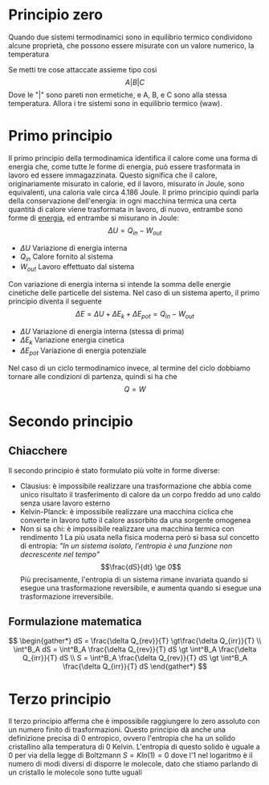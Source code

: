 # Principio zero
Quando due sistemi termodinamici sono in equilibrio termico condividono alcune proprietà, che possono essere misurate con un valore numerico, la temperatura

Se metti tre cose attaccate assieme tipo così
$$
A|B|C
$$
Dove le "|" sono pareti non ermetiche, e A, B, e C sono alla stessa temperatura. Allora i tre sistemi sono in equilibrio termico (waw).
# Primo principio
Il primo principio della termodinamica identifica il calore come una forma di energia che, come tutte le forme di energia, può essere trasformata in lavoro ed essere immagazzinata.
Questo significa che il calore, originariamente misurato in calorie, ed il lavoro, misurato in Joule, sono equivalenti, una caloria vale circa 4.186 Joule.
Il primo principio quindi parla della conservazione dell'energia: in ogni macchina termica una certa quantità di calore viene trasformata in lavoro, di nuovo, entrambe sono forme di [energia](Lavoro%20e%20calore.md), ed entrambe si misurano in Joule:
$$ \Delta U = Q_{in} - W_{out}$$
+ $\Delta U$ Variazione di energia interna
+ $Q_{in}$ Calore fornito al sistema
+ $W_{out}$ Lavoro effettuato dal sistema

Con variazione di energia interna si intende la somma delle energie cinetiche delle particelle del sistema.
Nel caso di un sistema aperto, il primo principio diventa il seguente
$$ \Delta E  = \Delta U + \Delta E_k + \Delta E_{pot}= Q_{in} - W_{out} $$
+ $\Delta U$ Variazione di energia interna (stessa di prima)
+ $\Delta E_k$ Variazione energia cinetica
+ $\Delta E_{pot}$ Variazione di energia potenziale

Nel caso di un ciclo termodinamico invece, al termine del ciclo dobbiamo tornare alle condizioni di partenza, quindi si ha che
$$ Q = W$$
# Secondo principio
## Chiacchere
Il secondo principio è stato formulato più volte in forme diverse:
+ Clausius: è impossibile realizzare una trasformazione che abbia come unico risultato il trasferimento di calore da un corpo freddo ad uno caldo senza usare lavoro esterno
+ Kelvin-Planck: è impossibile realizzare una macchina ciclica che converte in lavoro tutto il calore assorbito da una sorgente omogenea
+ Non si sa chi: è impossibile realizzare una macchina termica con rendimento 1
La più usata nella fisica moderna però si basa sul concetto di entropia:
	$\textit{"In un sistema isolato, l'entropia è una funzione non decrescente nel tempo"}$	$$\frac{dS}{dt} \ge 0$$
Più precisamente, l'entropia di un sistema rimane invariata quando si esegue una trasformazione reversibile, e aumenta quando si esegue una trasformazione irreversibile.

## Formulazione matematica
$$ \begin{gather*}
dS = \frac{\delta Q_{rev}}{T} \gt\frac{\delta Q_{irr}}{T}  \\
\int^B_A dS = \int^B_A \frac{\delta Q_{rev}}{T} dS \gt \int^B_A \frac{\delta Q_{irr}}{T} dS \\
S = \int^B_A \frac{\delta Q_{rev}}{T} dS \gt \int^B_A \frac{\delta Q_{irr}}{T} dS 
\end{gather*} $$

# Terzo principio
Il terzo principio afferma che è impossibile raggiungere lo zero assoluto con un numero finito di trasformazioni.
Questo principio dà anche una definizione precisa di 0 entropico, ovvero l'entropia che ha un solido cristallino alla temperatura di 0 Kelvin. L'entropia di questo solido è uguale a 0 per via della legge di Boltzmann $S = K ln(1) = 0$ dove l'1 nel logaritmo è il numero di modi diversi di disporre le molecole, dato che stiamo parlando di un cristallo le molecole sono tutte uguali